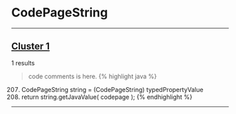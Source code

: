 # CodePageString

***

## [Cluster 1](./1)
1 results
> code comments is here.
{% highlight java %}
207. CodePageString string = (CodePageString) typedPropertyValue
209. return string.getJavaValue( codepage );
{% endhighlight %}

***

